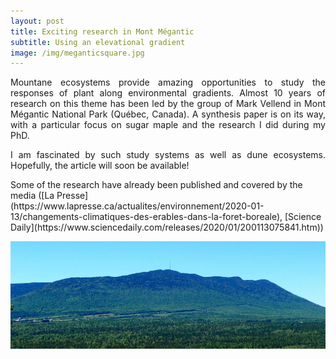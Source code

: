 ```yaml
---
layout: post
title: Exciting research in Mont Mégantic
subtitle: Using an elevational gradient
image: /img/meganticsquare.jpg
---
```

<div style="text-align: justify">
Mountane ecosystems provide amazing opportunities to study the responses of plant along environmental gradients. Almost 10 years of research on this theme has been led by the group of Mark Vellend in Mont Mégantic National Park (Québec, Canada). A synthesis paper is on its way, with a particular focus on sugar maple and the research I did during my PhD.

I am fascinated by such study systems as well as dune ecosystems. Hopefully, the article will soon be available!
</div>
Some of the research have already been published and covered by the media ([La Presse](https://www.lapresse.ca/actualites/environnement/2020-01-13/changements-climatiques-des-erables-dans-la-foret-boreale), [Science Daily](https://www.sciencedaily.com/releases/2020/01/200113075841.htm))

![](/img/megantic.jpg)

